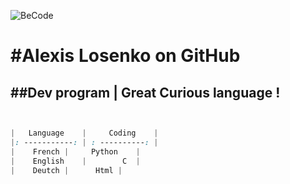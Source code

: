 
![BeCode](https://www.vibranto.com.au/wp-content/uploads/2016/02/Papel-Wall-Degraded-empty-1920px.jpg)

#Alexis Losenko on GitHub
==
##Dev program | Great Curious language !
-

```css


|   Language	|     Coding	|
|: -----------:	| : ----------:	|
|    French	|     Python	|
|    English	|        C	|
|    Deutch	|      Html	|
```


